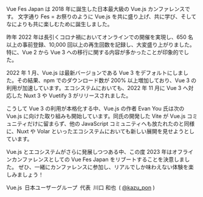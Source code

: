 Vue Fes Japan は 2018 年に誕生した日本最大級の Vue.js カンファレンスです。
文字通り Fes = お祭りのように Vue.js を共に盛り上げ、共に学び、そしてなによりも共に楽しむために誕生しました。

昨年 2022 年は長引くコロナ禍においてオンラインでの開催を実現し、650 名以上の事前登録、10,000 回以上の再生回数を記録し、大変盛り上がりました。特に、Vue 2 から Vue 3 への移行に関する内容が多かったことが印象的でした。

2022 年 1 月、Vue.js は最新バージョンである Vue 3 をデフォルトにしました。その結果、npm でのダウンロード数が 200% 以上増加しており、Vue 3 の利用が加速しています。エコシステムにおいても、2022 年 11 月に Vue 3 へ対応した Nuxt 3 や Vuetify 3 がリリースされました。

こうして Vue 3 の利用が本格化する中、Vue.js の作者 Evan You 氏は次の Vue.js に向けた取り組みも開始しています。同氏の開発した Vite が Vue.js コミュニティだけに留まらず、他の JavaScript コミュニティへも放たれたのと同様に、Nuxt や Volar といったエコシステムにおいても新しい展開を見せようとしています。

Vue.js とエコシステムがさらに発展しつつある中、この度 2023 年はオフラインカンファレンスとしての Vue Fes Japan をリブートすることを決意しました。
ぜひ、一緒にカンファレンスに参加し、リアルでしか味わえない体験を楽しみましょう！

<div class="representative">
  Vue.js&ensp;日本ユーザーグループ&ensp;代表&ensp;川口 和也&ensp;( <a href="https://twitter.com/kazu_pon" target="_blank" rel="noreferrer">@kazu_pon</a> )
</div>
